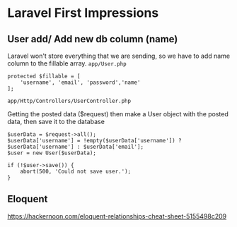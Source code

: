# Laravel First Impressions

## User add/ Add new db column (name)
Laravel won't store everything that we are sending, so we have to add name column to the fillable array.
`app/User.php`

```
protected $fillable = [
    'username', 'email', 'password','name'
];
```

`app/Http/Controllers/UserController.php`

Getting the posted data ($request) then make a User object with the posted data, then save it to the database
```
$userData = $request->all();
$userData['username'] = !empty($userData['username']) ? $userData['username'] : $userData['email'];
$user = new User($userData);

if (!$user->save()) {
    abort(500, 'Could not save user.');
}
```


## Eloquent
https://hackernoon.com/eloquent-relationships-cheat-sheet-5155498c209
